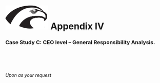 
# <img src="../Hawk.png" width="134" height="75"> Appendix IV

### Case Study C: CEO level – General Responsibility Analysis. 
<br />
<br />
<br />
<br />
<i>Upon as your request </i>
